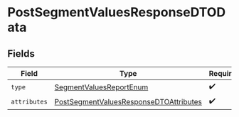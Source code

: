 # PostSegmentValuesResponseDTOData


## Fields

| Field                                                                                                       | Type                                                                                                        | Required                                                                                                    | Description                                                                                                 |
| ----------------------------------------------------------------------------------------------------------- | ----------------------------------------------------------------------------------------------------------- | ----------------------------------------------------------------------------------------------------------- | ----------------------------------------------------------------------------------------------------------- |
| `type`                                                                                                      | [SegmentValuesReportEnum](../../models/components/SegmentValuesReportEnum.md)                               | :heavy_check_mark:                                                                                          | N/A                                                                                                         |
| `attributes`                                                                                                | [PostSegmentValuesResponseDTOAttributes](../../models/components/PostSegmentValuesResponseDTOAttributes.md) | :heavy_check_mark:                                                                                          | N/A                                                                                                         |